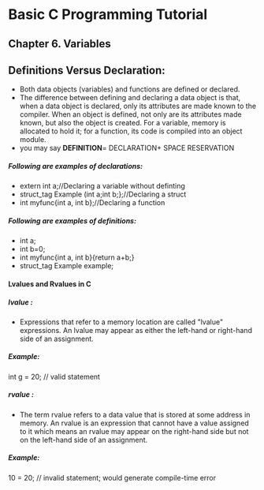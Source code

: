 # Basic C Programming Tutorial
## Chapter 6. Variables
## Definitions Versus Declaration:
* Both data objects (variables) and functions are defined or declared.
* The difference between defining and declaring a data object is that, when a data
object is declared, only its attributes are made known to the compiler. When an object
is defined, not only are its attributes made known, but also the object is created. For
a variable, memory is allocated to hold it; for a function, its code is compiled into an
object module.
* you may say __DEFINITION__= DECLARATION+ SPACE RESERVATION
##### Following are examples of declarations:
* extern int a;//Declaring a variable without definting
* struct_tag Example (int a;int b;};//Declaring a struct
* int myfunc{int a, int b};//Declaring a function
##### Following are examples of definitions:
* int a;
* int b=0;
* int myfunc{int a, int b}{return a+b;}
* struct_tag Example example;
#### Lvalues and Rvalues in C
##### lvalue : 
* Expressions that refer to a memory location are called "lvalue"
expressions. An lvalue may appear as either the left-hand or right-hand
side of an assignment.
##### Example:

int g = 20; // valid statement

##### rvalue : 
* The term rvalue refers to a data value that is stored at some
address in memory. An rvalue is an expression that cannot have a value
assigned to it which means an rvalue may appear on the right-hand side
but not on the left-hand side of an assignment.
##### Example:

10 = 20; // invalid statement; would generate compile-time error